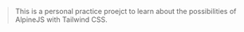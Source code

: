 > This is a personal practice proejct to learn about the possibilities of AlpineJS with Tailwind CSS.
